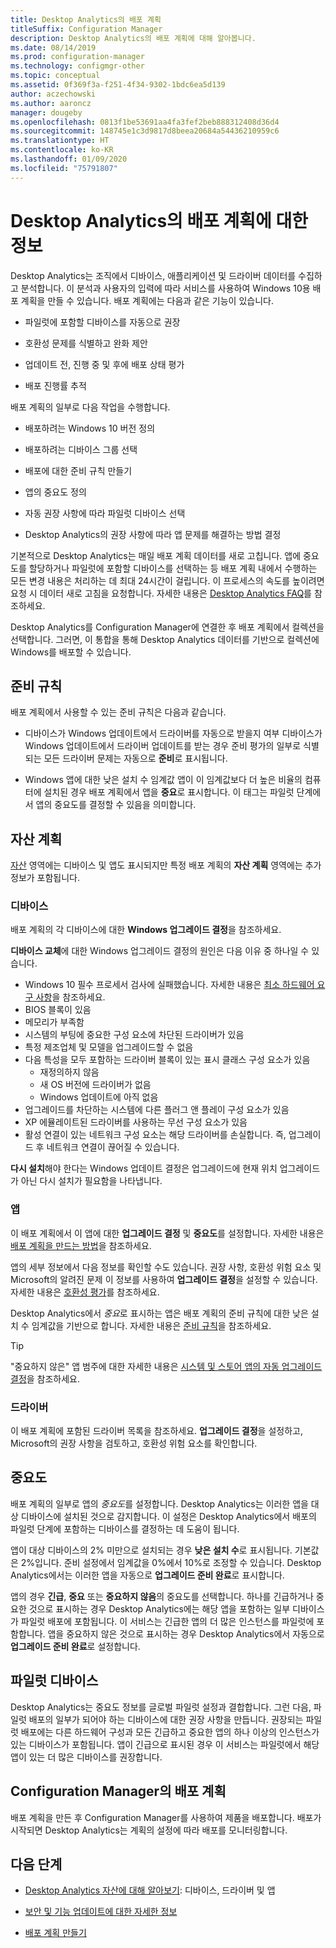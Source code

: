 ```yaml
---
title: Desktop Analytics의 배포 계획
titleSuffix: Configuration Manager
description: Desktop Analytics의 배포 계획에 대해 알아봅니다.
ms.date: 08/14/2019
ms.prod: configuration-manager
ms.technology: configmgr-other
ms.topic: conceptual
ms.assetid: 0f369f3a-f251-4f34-9302-1bdc6ea5d139
author: aczechowski
ms.author: aaroncz
manager: dougeby
ms.openlocfilehash: 0813f1be53691aa4fa3fef2beb888312408d36d4
ms.sourcegitcommit: 148745e1c3d9817d8beea20684a54436210959c6
ms.translationtype: HT
ms.contentlocale: ko-KR
ms.lasthandoff: 01/09/2020
ms.locfileid: "75791807"
---
```

# <a name="about-deployment-plans-in-desktop-analytics"></a>Desktop Analytics의 배포 계획에 대한 정보

Desktop Analytics는 조직에서 디바이스, 애플리케이션 및 드라이버 데이터를 수집하고 분석합니다. 이 분석과 사용자의 입력에 따라 서비스를 사용하여 Windows 10용 배포 계획을 만들 수 있습니다. 배포 계획에는 다음과 같은 기능이 있습니다.  

- 파일럿에 포함할 디바이스를 자동으로 권장  

- 호환성 문제를 식별하고 완화 제안  

- 업데이트 전, 진행 중 및 후에 배포 상태 평가  

- 배포 진행률 추적  

배포 계획의 일부로 다음 작업을 수행합니다.  

- 배포하려는 Windows 10 버전 정의  

- 배포하려는 디바이스 그룹 선택  

- 배포에 대한 준비 규칙 만들기  

- 앱의 중요도 정의  

- 자동 권장 사항에 따라 파일럿 디바이스 선택  

- Desktop Analytics의 권장 사항에 따라 앱 문제를 해결하는 방법 결정  

기본적으로 Desktop Analytics는 매일 배포 계획 데이터를 새로 고칩니다. 앱에 중요도를 할당하거나 파일럿에 포함할 디바이스를 선택하는 등 배포 계획 내에서 수행하는 모든 변경 내용은 처리하는 데 최대 24시간이 걸립니다. 이 프로세스의 속도를 높이려면 요청 시 데이터 새로 고침을 요청합니다. 자세한 내용은 [Desktop Analytics FAQ](/sccm/desktop-analytics/faq#can-i-reduce-the-amount-of-time-it-takes-for-data-to-refresh-in-my-desktop-analytics-portal)를 참조하세요.  

Desktop Analytics를 Configuration Manager에 연결한 후 배포 계획에서 컬렉션을 선택합니다. 그러면, 이 통합을 통해 Desktop Analytics 데이터를 기반으로 컬렉션에 Windows를 배포할 수 있습니다.



## <a name="readiness-rules"></a>준비 규칙

배포 계획에서 사용할 수 있는 준비 규칙은 다음과 같습니다.

- 디바이스가 Windows 업데이트에서 드라이버를 자동으로 받을지 여부 디바이스가 Windows 업데이트에서 드라이버 업데이트를 받는 경우 준비 평가의 일부로 식별되는 모든 드라이버 문제는 자동으로 **준비**로 표시됩니다.  

- Windows 앱에 대한 낮은 설치 수 임계값 앱이 이 임계값보다 더 높은 비율의 컴퓨터에 설치된 경우 배포 계획에서 앱을 **중요**로 표시합니다. 이 태그는 파일럿 단계에서 앱의 중요도를 결정할 수 있음을 의미합니다.  


## <a name="plan-assets"></a>자산 계획

<!-- 4670224 -->

[자산](/sccm/desktop-analytics/about-assets) 영역에는 디바이스 및 앱도 표시되지만 특정 배포 계획의 **자산 계획** 영역에는 추가 정보가 포함됩니다.

### <a name="devices"></a>디바이스

배포 계획의 각 디바이스에 대한 **Windows 업그레이드 결정**을 참조하세요.

**디바이스 교체**에 대한 Windows 업그레이드 결정의 원인은 다음 이유 중 하나일 수 있습니다.

- Windows 10 필수 프로세서 검사에 실패했습니다. 자세한 내용은 [최소 하드웨어 요구 사항](https://docs.microsoft.com/windows-hardware/design/minimum/minimum-hardware-requirements-overview#31-processor)을 참조하세요.
- BIOS 블록이 있음
- 메모리가 부족함
- 시스템의 부팅에 중요한 구성 요소에 차단된 드라이버가 있음
- 특정 제조업체 및 모델을 업그레이드할 수 없음
- 다음 특성을 모두 포함하는 드라이버 블록이 있는 표시 클래스 구성 요소가 있음
    - 재정의하지 않음
    - 새 OS 버전에 드라이버가 없음
    - Windows 업데이트에 아직 없음
- 업그레이드를 차단하는 시스템에 다른 플러그 앤 플레이 구성 요소가 있음
- XP 에뮬레이트된 드라이버를 사용하는 무선 구성 요소가 있음
- 활성 연결이 있는 네트워크 구성 요소는 해당 드라이버를 손실합니다. 즉, 업그레이드 후 네트워크 연결이 끊어질 수 있습니다.

**다시 설치**해야 한다는 Windows 업데이트 결정은 업그레이드에 현재 위치 업그레이드가 아닌 다시 설치가 필요함을 나타냅니다. 

### <a name="apps"></a>앱

이 배포 계획에서 이 앱에 대한 **업그레이드 결정** 및 **중요도**를 설정합니다. 자세한 내용은 [배포 계획을 만드는 방법](/sccm/desktop-analytics/create-deployment-plans)을 참조하세요.

앱의 세부 정보에서 다음 정보를 확인할 수도 있습니다. 권장 사항, 호환성 위험 요소 및 Microsoft의 알려진 문제 이 정보를 사용하여 **업그레이드 결정**을 설정할 수 있습니다. 자세한 내용은 [호환성 평가](/sccm/desktop-analytics/compat-assessment)를 참조하세요.

Desktop Analytics에서 *중요*로 표시하는 앱은 배포 계획의 준비 규칙에 대한 낮은 설치 수 임계값을 기반으로 합니다. 자세한 내용은 [준비 규칙](/sccm/desktop-analytics/create-deployment-plans#readiness-rules)을 참조하세요.

   > [!Tip]
   > "중요하지 않은" 앱 범주에 대한 자세한 내용은 [시스템 및 스토어 앱의 자동 업그레이드 결정](/sccm/desktop-analytics/about-assets#bkmk_plan-autoapp)을 참조하세요. <!-- 3587232 -->


### <a name="drivers"></a>드라이버

이 배포 계획에 포함된 드라이버 목록을 참조하세요. **업그레이드 결정**을 설정하고, Microsoft의 권장 사항을 검토하고, 호환성 위험 요소를 확인합니다.


## <a name="importance"></a>중요도

배포 계획의 일부로 앱의 *중요도*를 설정합니다. Desktop Analytics는 이러한 앱을 대상 디바이스에 설치된 것으로 감지합니다. 이 설정은 Desktop Analytics에서 배포의 파일럿 단계에 포함하는 디바이스를 결정하는 데 도움이 됩니다.

앱이 대상 디바이스의 2% 미만으로 설치되는 경우 **낮은 설치 수**로 표시됩니다. 기본값은 2%입니다. 준비 설정에서 임계값을 0%에서 10%로 조정할 수 있습니다. Desktop Analytics에서는 이러한 앱을 자동으로 **업그레이드 준비 완료**로 표시합니다.  

앱의 경우 **긴급**, **중요** 또는 **중요하지 않음**의 중요도를 선택합니다. 하나를 긴급하거나 중요한 것으로 표시하는 경우 Desktop Analytics에는 해당 앱을 포함하는 일부 디바이스가 파일럿 배포에 포함됩니다. 이 서비스는 긴급한 앱의 더 많은 인스턴스를 파일럿에 포함합니다. 앱을 중요하지 않은 것으로 표시하는 경우 Desktop Analytics에서 자동으로 **업그레이드 준비 완료**로 설정합니다.



## <a name="pilot-devices"></a>파일럿 디바이스

Desktop Analytics는 중요도 정보를 글로벌 파일럿 설정과 결합합니다. 그런 다음, 파일럿 배포의 일부가 되어야 하는 디바이스에 대한 권장 사항을 만듭니다. 권장되는 파일럿 배포에는 다른 하드웨어 구성과 모든 긴급하고 중요한 앱의 하나 이상의 인스턴스가 있는 디바이스가 포함됩니다. 앱이 긴급으로 표시된 경우 이 서비스는 파일럿에서 해당 앱이 있는 더 많은 디바이스를 권장합니다.



## <a name="deployment-plans-in-configuration-manager"></a>Configuration Manager의 배포 계획

배포 계획을 만든 후 Configuration Manager를 사용하여 제품을 배포합니다. 배포가 시작되면 Desktop Analytics는 계획의 설정에 따라 배포를 모니터링합니다.


## <a name="next-steps"></a>다음 단계

- [Desktop Analytics 자산에 대해 알아보기](/sccm/desktop-analytics/about-assets): 디바이스, 드라이버 및 앱  

- [보안 및 기능 업데이트에 대한 자세한 정보](/sccm/desktop-analytics/about-updates)  

- [배포 계획 만들기](/sccm/desktop-analytics/create-deployment-plans)  
